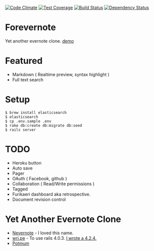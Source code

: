 [![Code Climate](https://codeclimate.com/github/oooooooo/forevernote/badges/gpa.svg)](https://codeclimate.com/github/oooooooo/forevernote)
[![Test Coverage](https://codeclimate.com/github/oooooooo/forevernote/badges/coverage.svg)](https://codeclimate.com/github/oooooooo/forevernote/coverage)
[![Build Status](https://travis-ci.org/oooooooo/forevernote.svg?branch=master)](https://travis-ci.org/oooooooo/forevernote)
[![Dependency Status](https://gemnasium.com/oooooooo/forevernote.svg)](https://gemnasium.com/oooooooo/forevernote)

# Forevernote
Yet another evernote clone.
[demo](http://forevernote-demo.herokuapp.com/)

# Featured
- Markdown ( Realtime preview, syntax highlight )
- Full text search

# Setup
```
$ brew install elasticsearch
$ elasticsearch
$ cp .env.sample .env
$ rake db:create db:migrate db:seed
$ rails server
```

# TODO
- Heroku button
- Auto save
- Pager
- OAuth ( Facebook, github )
- Collaboration ( Read/Write permissions )
- Tagged
- Furikaeri dashboard aka retrospective.
- Document revision control

# Yet Another Evernote Clone
- [Nevernote](https://github.com/nwj/nevernote) - I loved this name.
- [wri.pe](https://github.com/masuidrive/open-wripe) - To use rails 4.0.3. [I wrote a 4.2.4.](https://github.com/oooooooo/open-wripe)
- [Potmum](https://github.com/rutan/potmum)
